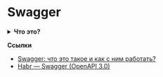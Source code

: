 <h1>Swagger</h1>

[//]: # (Что это?)
<details><summary><b>Что это?</b></summary><p>

Набор инструментов, которые помогают описывать API.<br>
Можно на основе кода автоматически сгенерировать спецификации API.

Благодаря ему пользователи и машины лучше понимают возможности REST API без доступа к коду.<br> 
С помощью Swagger можно быстро создать документацию и отправить ее другим разработчикам или клиентам.

В 2015 году проект Swagger сделали открытым и передали OpenAPI Initiative. Теперь сама спецификация называется `OpenAPI`. `Swagger` — инструментарий для работы с `OpenAPI`, название которого используется в коммерческих и некоммерческих продуктах.

Документ спецификации OpenAPI использует YAML, но также может быть написан в формате JSON. Сам по себе он является объектом JSON.

Swagger предлагает два основных подхода к генерированию документации:
- Автогенерация на основе кода. 
- Самостоятельная разметка-написание.
  - Описания можно готовить в формате YAML/JSON. 
  - Можно упростить эту задачу, используя Swagger Editor.

<br></p>
</details>

**Ссылки**
- [Swagger: что это такое и как с ним работать?](https://highload.today/swagger-api/)
- [Habr — Swagger (OpenAPI 3.0)](https://habr.com/ru/post/541592/)